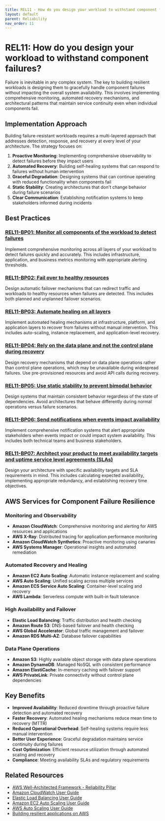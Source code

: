 ```yaml
---
title: REL11 - How do you design your workload to withstand component failures?
layout: default
parent: Reliability
nav_order: 11
---
```


# REL11: How do you design your workload to withstand component failures?

Failure is inevitable in any complex system. The key to building resilient workloads is designing them to gracefully handle component failures without impacting the overall system availability. This involves implementing comprehensive monitoring, automated recovery mechanisms, and architectural patterns that maintain service continuity even when individual components fail.

## Implementation Approach

Building failure-resistant workloads requires a multi-layered approach that addresses detection, response, and recovery at every level of your architecture. The strategy focuses on:

1. **Proactive Monitoring**: Implementing comprehensive observability to detect failures before they impact users
2. **Automated Recovery**: Building self-healing systems that can respond to failures without human intervention  
3. **Graceful Degradation**: Designing systems that can continue operating with reduced functionality when components fail
4. **Static Stability**: Creating architectures that don't change behavior during failure scenarios
5. **Clear Communication**: Establishing notification systems to keep stakeholders informed during incidents

## Best Practices

<div class="accordion">
  <div class="accordion-item">
    <div class="accordion-header">
      <h3><a href="REL11-BP01.html">REL11-BP01: Monitor all components of the workload to detect failures</a></h3>
    </div>
    <div class="accordion-content">
      <p>Implement comprehensive monitoring across all layers of your workload to detect failures quickly and accurately. This includes infrastructure, application, and business metrics monitoring with appropriate alerting thresholds.</p>
    </div>
  </div>

  <div class="accordion-item">
    <div class="accordion-header">
      <h3><a href="REL11-BP02.html">REL11-BP02: Fail over to healthy resources</a></h3>
    </div>
    <div class="accordion-content">
      <p>Design automatic failover mechanisms that can redirect traffic and workloads to healthy resources when failures are detected. This includes both planned and unplanned failover scenarios.</p>
    </div>
  </div>

  <div class="accordion-item">
    <div class="accordion-header">
      <h3><a href="REL11-BP03.html">REL11-BP03: Automate healing on all layers</a></h3>
    </div>
    <div class="accordion-content">
      <p>Implement automated healing mechanisms at infrastructure, platform, and application layers to recover from failures without manual intervention. This includes auto-scaling, instance replacement, and application-level recovery.</p>
    </div>
  </div>

  <div class="accordion-item">
    <div class="accordion-header">
      <h3><a href="REL11-BP04.html">REL11-BP04: Rely on the data plane and not the control plane during recovery</a></h3>
    </div>
    <div class="accordion-content">
      <p>Design recovery mechanisms that depend on data plane operations rather than control plane operations, which may be unavailable during widespread failures. Use pre-provisioned resources and avoid API calls during recovery.</p>
    </div>
  </div>

  <div class="accordion-item">
    <div class="accordion-header">
      <h3><a href="REL11-BP05.html">REL11-BP05: Use static stability to prevent bimodal behavior</a></h3>
    </div>
    <div class="accordion-content">
      <p>Design systems that maintain consistent behavior regardless of the state of dependencies. Avoid architectures that behave differently during normal operations versus failure scenarios.</p>
    </div>
  </div>

  <div class="accordion-item">
    <div class="accordion-header">
      <h3><a href="REL11-BP06.html">REL11-BP06: Send notifications when events impact availability</a></h3>
    </div>
    <div class="accordion-content">
      <p>Implement comprehensive notification systems that alert appropriate stakeholders when events impact or could impact system availability. This includes both technical teams and business stakeholders.</p>
    </div>
  </div>

  <div class="accordion-item">
    <div class="accordion-header">
      <h3><a href="REL11-BP07.html">REL11-BP07: Architect your product to meet availability targets and uptime service level agreements (SLAs)</a></h3>
    </div>
    <div class="accordion-content">
      <p>Design your architecture with specific availability targets and SLA requirements in mind. This includes calculating expected availability, implementing appropriate redundancy, and establishing recovery time objectives.</p>
    </div>
  </div>
</div>

## AWS Services for Component Failure Resilience

### Monitoring and Observability
- **Amazon CloudWatch**: Comprehensive monitoring and alerting for AWS resources and applications
- **AWS X-Ray**: Distributed tracing for application performance monitoring
- **Amazon CloudWatch Synthetics**: Proactive monitoring using canaries
- **AWS Systems Manager**: Operational insights and automated remediation

### Automated Recovery and Healing
- **Amazon EC2 Auto Scaling**: Automatic instance replacement and scaling
- **AWS Auto Scaling**: Unified scaling across multiple services
- **Amazon ECS Service Auto Scaling**: Container-level scaling and recovery
- **AWS Lambda**: Serverless compute with built-in fault tolerance

### High Availability and Failover
- **Elastic Load Balancing**: Traffic distribution and health checking
- **Amazon Route 53**: DNS-based failover and health checking
- **AWS Global Accelerator**: Global traffic management and failover
- **Amazon RDS Multi-AZ**: Database failover capabilities

### Data Plane Operations
- **Amazon S3**: Highly available object storage with data plane operations
- **Amazon DynamoDB**: Managed NoSQL with consistent performance
- **Amazon ElastiCache**: In-memory caching with failover support
- **AWS PrivateLink**: Private connectivity without control plane dependencies

## Key Benefits

- **Improved Availability**: Reduced downtime through proactive failure detection and automated recovery
- **Faster Recovery**: Automated healing mechanisms reduce mean time to recovery (MTTR)
- **Reduced Operational Overhead**: Self-healing systems require less manual intervention
- **Better User Experience**: Graceful degradation maintains service continuity during failures
- **Cost Optimization**: Efficient resource utilization through automated scaling and recovery
- **Compliance**: Meeting availability SLAs and regulatory requirements

## Related Resources

- [AWS Well-Architected Framework - Reliability Pillar](https://docs.aws.amazon.com/wellarchitected/latest/reliability-pillar/)
- [Amazon CloudWatch User Guide](https://docs.aws.amazon.com/cloudwatch/)
- [Elastic Load Balancing User Guide](https://docs.aws.amazon.com/elasticloadbalancing/)
- [Amazon EC2 Auto Scaling User Guide](https://docs.aws.amazon.com/autoscaling/ec2/)
- [AWS Auto Scaling User Guide](https://docs.aws.amazon.com/autoscaling/application/)
- [Building resilient applications on AWS](https://aws.amazon.com/architecture/well-architected/)
